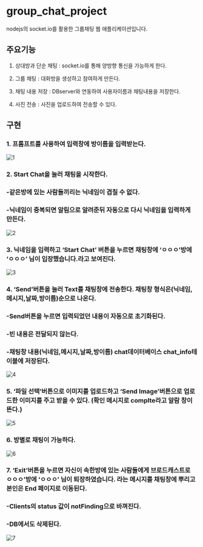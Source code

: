 # group_chat_project
nodejs의 socket.io를 활용한 그룹채팅 웹 애플리케이션입니다.

## 주요기능
  1. 상대방과 단순 채팅 : socket.io를 통해 양방향 통신을 가능하게 한다.

  2. 그룹 채팅 : 대화방을 생성하고 참여하게 만든다.

  3. 채팅 내용 저장 : DBserver와 연동하여 사용자이름과 채팅내용을 저장한다.

  4. 사진 전송 : 사진을 업로드하여 전송할 수 있다.



## 구현


### 1. 프롬프트를 사용하여 입력창에 방이름을 입력받는다. 
![1](https://user-images.githubusercontent.com/80513241/110924368-4eaf9f00-8365-11eb-9958-7da62c3db501.png)




### 2. Start Chat을 눌러 채팅을 시작한다.

### -같은방에 있는 사람들끼리는 닉네임이 겹칠 수 없다.

### -닉네임이 중복되면 알림으로 알려준뒤 자동으로 다시 닉네임을 입력하게 만든다.
![2](https://user-images.githubusercontent.com/80513241/110924371-4eaf9f00-8365-11eb-9993-1b4ebfd6c663.png)




### 3. 닉네임을 입력하고 ‘Start Chat’ 버튼을 누르면 채팅창에 ‘ㅇㅇㅇ’방에 ‘ㅇㅇㅇ’ 님이 입장했습니다.라고 보여진다.
![3](https://user-images.githubusercontent.com/80513241/110924374-4f483580-8365-11eb-86c2-fbf36b1d890c.png)




### 4. ‘Send’버튼을 눌러 Text를 채팅창에 전송한다. 채팅창 형식은(닉네임,메시지,날짜,방이름)순으로 나온다.

### -Send버튼을 누르면 입력되었던 내용이 자동으로 초기화된다.

### -빈 내용은 전달되지 않는다.

### -채팅창 내용(닉네임,메시지,날짜,방이름) chat데이터베이스 chat_info테이블에 저장된다.
![4](https://user-images.githubusercontent.com/80513241/110924376-4f483580-8365-11eb-9f77-f471591e18e9.png)



### 5. ‘파일 선택’버튼으로 이미지를 업로드하고 ‘Send Image’버튼으로 업로드한 이미지를 주고 받을 수 있다. (확인 메시지로 complte라고 알람 창이 뜬다.)
![5](https://user-images.githubusercontent.com/80513241/110924360-4ce5db80-8365-11eb-88ae-6b74752d83cd.png)




### 6. 방별로 채팅이 가능하다.
![6](https://user-images.githubusercontent.com/80513241/110924365-4d7e7200-8365-11eb-9a12-5712eafdb0b2.png)




### 7. ‘Exit’버튼을 누르면 자신이 속한방에 있는 사람들에게 브로드캐스트로 ㅇㅇㅇ’방에 ‘ㅇㅇㅇ’ 님이 퇴장하였습니다. 라는 메시지를 채팅창에 뿌리고 본인은 End 페이지로 이동된다.

### -Clients의 status 값이 notFinding으로 바껴진다.

### -DB에서도 삭제된다.
![7](https://user-images.githubusercontent.com/80513241/110924366-4e170880-8365-11eb-96b4-b3a4412100b3.png)

